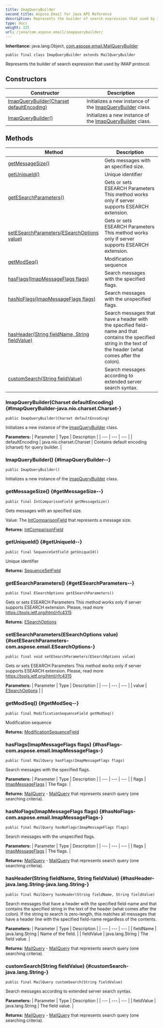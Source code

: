 ```yaml
---
title: ImapQueryBuilder
second_title: Aspose.Email for Java API Reference
description: Represents the builder of search expression that used by IMAP protocol.
type: docs
weight: 325
url: /java/com.aspose.email/imapquerybuilder/
---
```

**Inheritance:**
java.lang.Object, [com.aspose.email.MailQueryBuilder](../../com.aspose.email/mailquerybuilder)
```
public final class ImapQueryBuilder extends MailQueryBuilder
```

Represents the builder of search expression that used by IMAP protocol.
## Constructors

| Constructor | Description |
| --- | --- |
| [ImapQueryBuilder(Charset defaultEncoding)](#ImapQueryBuilder-java.nio.charset.Charset-) | Initializes a new instance of the [ImapQueryBuilder](../../com.aspose.email/imapquerybuilder) class. |
| [ImapQueryBuilder()](#ImapQueryBuilder--) | Initializes a new instance of the [ImapQueryBuilder](../../com.aspose.email/imapquerybuilder) class. |
## Methods

| Method | Description |
| --- | --- |
| [getMessageSize()](#getMessageSize--) | Gets messages with an specified size. |
| [getUniqueId()](#getUniqueId--) | Unique identifier |
| [getESearchParameters()](#getESearchParameters--) | Gets or sets ESEARCH Parameters This method works only if server supports ESEARCH extension. |
| [setESearchParameters(ESearchOptions value)](#setESearchParameters-com.aspose.email.ESearchOptions-) | Gets or sets ESEARCH Parameters This method works only if server supports ESEARCH extension. |
| [getModSeq()](#getModSeq--) | Modification sequence |
| [hasFlags(ImapMessageFlags flags)](#hasFlags-com.aspose.email.ImapMessageFlags-) | Search messages with the specified flags. |
| [hasNoFlags(ImapMessageFlags flags)](#hasNoFlags-com.aspose.email.ImapMessageFlags-) | Search messages with the unspecified flags. |
| [hasHeader(String fieldName, String fieldValue)](#hasHeader-java.lang.String-java.lang.String-) | Search messages that have a header with the specified field-name and that contains the specified string in the text of the header (what comes after the colon). |
| [customSearch(String fieldValue)](#customSearch-java.lang.String-) | Search messages according to extended server search syntax. |
### ImapQueryBuilder(Charset defaultEncoding) {#ImapQueryBuilder-java.nio.charset.Charset-}
```
public ImapQueryBuilder(Charset defaultEncoding)
```


Initializes a new instance of the [ImapQueryBuilder](../../com.aspose.email/imapquerybuilder) class.

**Parameters:**
| Parameter | Type | Description |
| --- | --- | --- |
| defaultEncoding | java.nio.charset.Charset | Contains default encoding (charset) for query builder. |

### ImapQueryBuilder() {#ImapQueryBuilder--}
```
public ImapQueryBuilder()
```


Initializes a new instance of the [ImapQueryBuilder](../../com.aspose.email/imapquerybuilder) class.

### getMessageSize() {#getMessageSize--}
```
public final IntComparisonField getMessageSize()
```


Gets messages with an specified size.

Value: The [IntComparisonField](../../com.aspose.email/intcomparisonfield) that represents a message size.

**Returns:**
[IntComparisonField](../../com.aspose.email/intcomparisonfield)
### getUniqueId() {#getUniqueId--}
```
public final SequenceSetField getUniqueId()
```


Unique identifier

**Returns:**
[SequenceSetField](../../com.aspose.email/sequencesetfield)
### getESearchParameters() {#getESearchParameters--}
```
public final ESearchOptions getESearchParameters()
```


Gets or sets ESEARCH Parameters This method works only if server supports ESEARCH extension. Please, read more https://tools.ietf.org/html/rfc4315

**Returns:**
[ESearchOptions](../../com.aspose.email/esearchoptions)
### setESearchParameters(ESearchOptions value) {#setESearchParameters-com.aspose.email.ESearchOptions-}
```
public final void setESearchParameters(ESearchOptions value)
```


Gets or sets ESEARCH Parameters This method works only if server supports ESEARCH extension. Please, read more https://tools.ietf.org/html/rfc4315

**Parameters:**
| Parameter | Type | Description |
| --- | --- | --- |
| value | [ESearchOptions](../../com.aspose.email/esearchoptions) |  |

### getModSeq() {#getModSeq--}
```
public final ModificationSequenceField getModSeq()
```


Modification sequence

**Returns:**
[ModificationSequenceField](../../com.aspose.email/modificationsequencefield)
### hasFlags(ImapMessageFlags flags) {#hasFlags-com.aspose.email.ImapMessageFlags-}
```
public final MailQuery hasFlags(ImapMessageFlags flags)
```


Search messages with the specified flags.

**Parameters:**
| Parameter | Type | Description |
| --- | --- | --- |
| flags | [ImapMessageFlags](../../com.aspose.email/imapmessageflags) | The flags. |

**Returns:**
[MailQuery](../../com.aspose.email/mailquery) - [MailQuery](../../com.aspose.email/mailquery) that represents search query (one searching criteria).
### hasNoFlags(ImapMessageFlags flags) {#hasNoFlags-com.aspose.email.ImapMessageFlags-}
```
public final MailQuery hasNoFlags(ImapMessageFlags flags)
```


Search messages with the unspecified flags.

**Parameters:**
| Parameter | Type | Description |
| --- | --- | --- |
| flags | [ImapMessageFlags](../../com.aspose.email/imapmessageflags) | The flags. |

**Returns:**
[MailQuery](../../com.aspose.email/mailquery) - [MailQuery](../../com.aspose.email/mailquery) that represents search query (one searching criteria).
### hasHeader(String fieldName, String fieldValue) {#hasHeader-java.lang.String-java.lang.String-}
```
public final MailQuery hasHeader(String fieldName, String fieldValue)
```


Search messages that have a header with the specified field-name and that contains the specified string in the text of the header (what comes after the colon). If the string to search is zero-length, this matches all messages that have a header line with the specified field-name regardless of the contents.

**Parameters:**
| Parameter | Type | Description |
| --- | --- | --- |
| fieldName | java.lang.String | Name of the field. |
| fieldValue | java.lang.String | The field value. |

**Returns:**
[MailQuery](../../com.aspose.email/mailquery) - [MailQuery](../../com.aspose.email/mailquery) that represents search query (one searching criteria).
### customSearch(String fieldValue) {#customSearch-java.lang.String-}
```
public final MailQuery customSearch(String fieldValue)
```


Search messages according to extended server search syntax.

**Parameters:**
| Parameter | Type | Description |
| --- | --- | --- |
| fieldValue | java.lang.String | The field value. |

**Returns:**
[MailQuery](../../com.aspose.email/mailquery) - [MailQuery](../../com.aspose.email/mailquery) that represents search query (one searching criteria).
